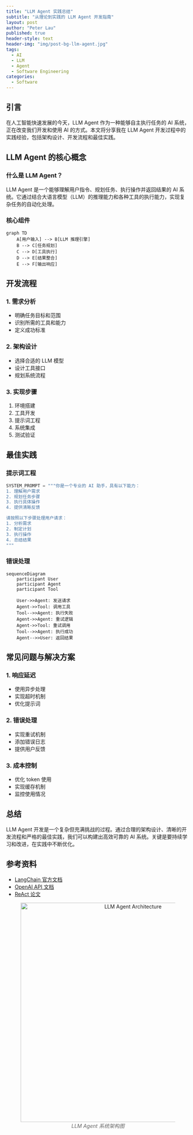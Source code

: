 ```yaml
---
title: "LLM Agent 实践总结"
subtitle: "从理论到实践的 LLM Agent 开发指南"
layout: post
author: "Peter Lau"
published: true
header-style: text
header-img: "img/post-bg-llm-agent.jpg"
tags:
  - AI
  - LLM
  - Agent
  - Software Engineering
categories:
  - Software
---
```


## 引言

在人工智能快速发展的今天，LLM Agent 作为一种能够自主执行任务的 AI 系统，正在改变我们开发和使用 AI 的方式。本文将分享我在 LLM Agent 开发过程中的实践经验，包括架构设计、开发流程和最佳实践。

## LLM Agent 的核心概念

### 什么是 LLM Agent？

LLM Agent 是一个能够理解用户指令、规划任务、执行操作并返回结果的 AI 系统。它通过结合大语言模型（LLM）的推理能力和各种工具的执行能力，实现复杂任务的自动化处理。

### 核心组件

```mermaid
graph TD
    A[用户输入] --> B[LLM 推理引擎]
    B --> C[任务规划]
    C --> D[工具执行]
    D --> E[结果整合]
    E --> F[输出响应]
```

## 开发流程

### 1. 需求分析
- 明确任务目标和范围
- 识别所需的工具和能力
- 定义成功标准

### 2. 架构设计
- 选择合适的 LLM 模型
- 设计工具接口
- 规划系统流程

### 3. 实现步骤
1. 环境搭建
2. 工具开发
3. 提示词工程
4. 系统集成
5. 测试验证

## 最佳实践

### 提示词工程

```python
SYSTEM_PROMPT = """你是一个专业的 AI 助手，具有以下能力：
1. 理解用户需求
2. 规划任务步骤
3. 执行具体操作
4. 提供清晰反馈

请按照以下步骤处理用户请求：
1. 分析需求
2. 制定计划
3. 执行操作
4. 总结结果
"""
```

### 错误处理

```mermaid
sequenceDiagram
    participant User
    participant Agent
    participant Tool
    
    User->>Agent: 发送请求
    Agent->>Tool: 调用工具
    Tool-->>Agent: 执行失败
    Agent->>Agent: 重试逻辑
    Agent->>Tool: 重试调用
    Tool-->>Agent: 执行成功
    Agent-->>User: 返回结果
```

## 常见问题与解决方案

### 1. 响应延迟
- 使用异步处理
- 实现超时机制
- 优化提示词

### 2. 错误处理
- 实现重试机制
- 添加错误日志
- 提供用户反馈

### 3. 成本控制
- 优化 token 使用
- 实现缓存机制
- 监控使用情况

## 总结

LLM Agent 开发是一个复杂但充满挑战的过程。通过合理的架构设计、清晰的开发流程和严格的最佳实践，我们可以构建出高效可靠的 AI 系统。关键是要持续学习和改进，在实践中不断优化。

## 参考资料

- [LangChain 官方文档](https://python.langchain.com/docs/get_started/introduction)
- [OpenAI API 文档](https://platform.openai.com/docs/api-reference)
- [ReAct 论文](https://arxiv.org/abs/2210.03629)

<figure style="text-align: center">
    <img src="/img/llm-agent-architecture.jpg" alt="LLM Agent Architecture" width="600">
    <figcaption style="font-style: italic; color: #666;">LLM Agent 系统架构图</figcaption>
</figure> 